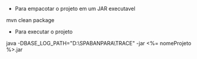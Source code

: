 * Para empacotar o projeto em um JAR executavel

mvn clean package

* Para executar o projeto

java -DBASE_LOG_PATH="D:\SPABANPARA\TRACE" -jar <%= nomeProjeto %>.jar
 